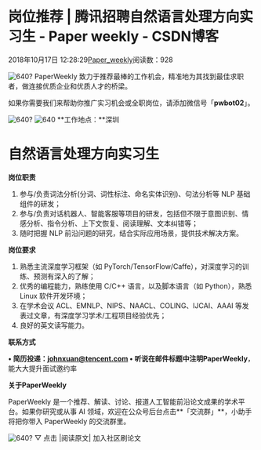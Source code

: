 
# 岗位推荐 | 腾讯招聘自然语言处理方向实习生 - Paper weekly - CSDN博客


2018年10月17日 12:28:29[Paper_weekly](https://me.csdn.net/c9Yv2cf9I06K2A9E)阅读数：928


![640?](https://ss.csdn.net/p?https://mmbiz.qpic.cn/mmbiz_gif/VBcD02jFhgmQciczafHZaPP5pNRGRtfQe8lCiclF3gr0yfudmQz3NiccGAUysmFXKlA8015BaqtefuK68OT9lTH9g/640?)
PaperWeekly 致力于推荐最棒的工作机会，精准地为其找到最佳求职者，做连接优质企业和优质人才的桥梁。

如果你需要我们来帮助你推广实习机会或全职岗位，请添加微信号「**pwbot02**」。

![640?](https://ss.csdn.net/p?https://mmbiz.qpic.cn/mmbiz_png/dyDu14T9ZVADGkApd1vMFWR71Pfq5B2Mmhdhys0AVKDLPYJYHkrCktzDibic80X1JeC3NnCCZ8JKLCH7aEFbm9Aw/640?)
![640](https://ss.csdn.net/p?https://mmbiz.qpic.cn/mmbiz_jpg/VBcD02jFhglfdlFuXF2Emh37AACgOnnRkXibZnEx5KOx8MXy6BUjGtHe47IxDpUic9NUtBtroyqkHZrjvz2Xlcdg/640)
**工作地点：**深圳

# 自然语言处理方向实习生

**岗位职责**

1. 参与/负责词法分析(分词、词性标注、命名实体识别)、句法分析等 NLP 基础组件的研发；
2. 参与/负责对话机器人、智能客服等项目的研发，包括但不限于意图识别、情感分析、指令分析、上下文恢复、阅读理解、文本纠错等；
3. 随时把握 NLP 前沿问题的研究，结合实际应用场景，提供技术解决方案。

**岗位要求**

1. 熟悉主流深度学习框架（如 PyTorch/TensorFlow/Caffe），对深度学习的训练、预测有深入的了解；
2. 优秀的编程能力，熟练使用 C/C++ 语言，以及脚本语言（如 Python），熟悉 Linux 软件开发环境；
3. 在学术会议 ACL、EMNLP、NIPS、NAACL、COLING、IJCAI、AAAI 等发表过文章，有深度学习学术/工程项目经验优先；
4. 良好的英文读写能力。

**联系方式**

**• 简历投递：**johnxuan@tencent.com
• 听说在邮件标题中注明**PaperWeekly**，能大大提升面试邀约率

**关于PaperWeekly**

PaperWeekly 是一个推荐、解读、讨论、报道人工智能前沿论文成果的学术平台。如果你研究或从事 AI 领域，欢迎在公众号后台点击**「交流群」**，小助手将把你带入 PaperWeekly 的交流群里。

![640?](https://ss.csdn.net/p?https://mmbiz.qpic.cn/mmbiz_gif/VBcD02jFhgnffKwgOrLx989SaWg7Vt9HlQMhqxXDKCDeaautvCTiaQOpaawPe99jsbPGNBAcj0LA6OC3SSlRkrg/640?)
▽ 点击 |阅读原文| 加入社区刷论文


